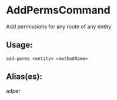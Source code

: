 # AddPermsCommand
Add permissions for any route of any entity
## Usage:
```
add-perms <entity> <methodName>
```
## Alias(es):
adper
